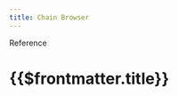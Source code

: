 ```yaml
---
title: Chain Browser
---
```


<TitleSpan left="100">Reference</TitleSpan>

# {{$frontmatter.title}}

<VersionWarning/>

<chains-ChainList/>

